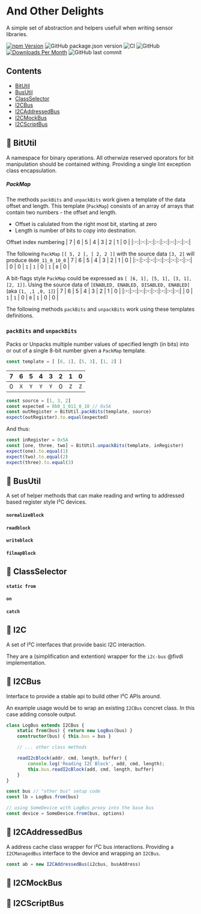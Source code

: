 # And Other Delights

A simple set of abstraction and helpers usefull when writing sensor libraries.


[![npm Version](https://img.shields.io/npm/v/@johntalton/and-other-delights.svg)](https://www.npmjs.com/package/@johntalton/and-other-delights)
![GitHub package.json version](https://img.shields.io/github/package-json/v/johntalton/and-other-delights)
![CI](https://github.com/johntalton/and-other-delights/workflows/CI/badge.svg?branch=master&event=push)
![GitHub](https://img.shields.io/github/license/johntalton/and-other-delights)
[![Downloads Per Month](https://img.shields.io/npm/dm/@johntalton/and-other-delights.svg)](https://www.npmjs.com/package/@johntalton/and-other-delights)
![GitHub last commit](https://img.shields.io/github/last-commit/johntalton/and-other-delights)


## Contents
* [BitUtil](#book-itUtil)
* [BusUtil](#book-busutil)
* [ClassSelector](#book-classselector)
* [I2CBus](#book-i2cbus)
* [I2CAddressedBus](#book-i2caddressedbus)
* [I2CMockBus](#book-i2cmockbus)
* [I2CScriptBus](#book-i2cscriptbus)

## :book: BitUtil

A namespace for binary operations.  All otherwize reserved oporators for bit manipulation should be contained withing.  Providing a single lint exception class encapsulation.

##### PackMap

The methods `packBits` and `unpackBits` work given a template of the data offset and length.
This template (`PackMap`) consists of an array of arrays that contain two numbers - the offset and length.

- Offset is calulated from the right most bit, starting at zero
- Length is number of bits to copy into destination.

Offset index numbering
| 7 | 6 | 5 | 4 | 3 | 2 | 1 | 0 |
|:-:|:-:|:-:|:-:|:-:|:-:|:-:|:-:|


The following `PackMap` `[[ 5, 2 ], [ 2, 2 ]]` with the source data `[3, 2]` will produce `0b00_11_0_10_0`
| 7 | 6 | 5 | 4 | 3 | 2 | 1 | 0 |
|:-:|:-:|:-:|:-:|:-:|:-:|:-:|:-:|
| 0  | 0  | `1` | `1` | 0 | `1` | `0` | 0  |


A bit-flags style `PackMap` could be expressed as `[ [6, 1], [5, 1], [3, 1], [2, 1]]`.
Using the source data of `[ENABLED, ENABLED, DISABLED, ENABLED]` (aka `[1, ,1 ,0, 1]`)
| 7 | 6 | 5 | 4 | 3 | 2 | 1 | 0 |
|:-:|:-:|:-:|:-:|:-:|:-:|:-:|:-:|
| 0  | `1`  | `1` | 0 | `0` | `1` | 0 | 0 |


The following methods `packBits` and `unpackBits` work using these templates definitions.


### `packBits` and `unpackBits`

Packs or Unpacks multiple number values of specified length (in bits) into or out of a single 8-bit number given a `PackMap` template.


```javascript
const template = [ [6, 1], [5, 3], [1, 2] ]
```
| 7 | 6 | 5 | 4 | 3 | 2 | 1 | 0 |
|:-:|:-:|:-:|:-:|:-:|:-:|:-:|:-:|
| 0  | `X`  | `Y` | `Y` | `Y` | 0 | `Z` | `Z` |

```javascript
const source = [1, 3, 2]
const expected = 0b0_1_011_0_10 // 0x5A
const outRegister = BitUtil.packBits(template, source)
expect(outRegister).to.equal(expected)
```
And thus:
```javascript
const inRegister = 0x5A
const [one, three, two] = BitUtil.unpackBits(template, inRegister)
expect(one).to.equal(1)
expect(two).to.equal(2)
expect(three).to.equal(3)
```



## :book: BusUtil

A set of helper methods that can make reading and wrting to addressed based register style I²C devices.

#### `normalizeBlock`

#### `readblock`

#### `writeblock`

#### `filmapBlock`

## :book: ClassSelector

#### `static from`

#### `on`

#### `catch`

## :book: I2C

A set of I²C interfaces that provide basic I2C interaction.

They are a (simplification and extention) wrapper for the `i2c-bus` @fivdi implementation.

## :book: I2CBus

Interface to provide a stable api to build other I²C APIs around.

An example usage would be to wrap an existing `I2CBus` concret class.  In this case adding console output.
```typescript
class LogBus extends I2CBus {
    static from(bus) { return new LogBus(bus) }
    constructor(bus) { this.bus = bus }

    // ... other class methods

    readI2cBlock(addr, cmd, length, buffer) {
        console.log('Reading I2C Block', add, cmd, length);
        this.bus.readI2cBlock(add, cmd, length, buffer)
    }
}

const bus // "other bus" setup code
const lb = LogBus.from(bus)

// using SomeDevice with LogBus proxy into the base bus
const device = SomeDevice.from(bus, options)

```

## :book: I2CAddressedBus

A address cache class wrapper for I²C bus interactions.
Providing a `I2CManagedBus` interface to the device and wrapping an `I2CBus`.

```typescript
const ab = new I2CAddressedBus(i2cbus, busAddress)
```

## :book: I2CMockBus

## :book: I2CScriptBus
